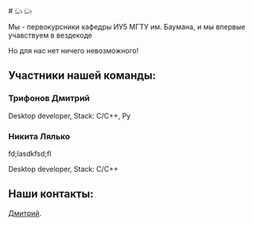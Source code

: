 <link type="image/x-icon" rel="shortcut icon" href="https://raw.githubusercontent.com/Mopsik62/sussyBoys/gh-pages/sussygif/favicon.ico">
# ඩා ඩා

Мы - первокурсники кафедры ИУ5 МГТУ им. Баумана, и мы впервые
учавствуем в вездекоде

Но для нас нет ничего невозможного!

## Участники нашей команды:

### Трифонов Дмитрий


Desktop developer, Stack: C/C++, Py

### Никита Лялько

fd;lasdkfsd;fl

Desktop developer, Stack: C/C++

## Наши контакты:

<p>
  <a href="https://vk.com/dj1vs">Дмитрий</a>.
</p>
    
  

